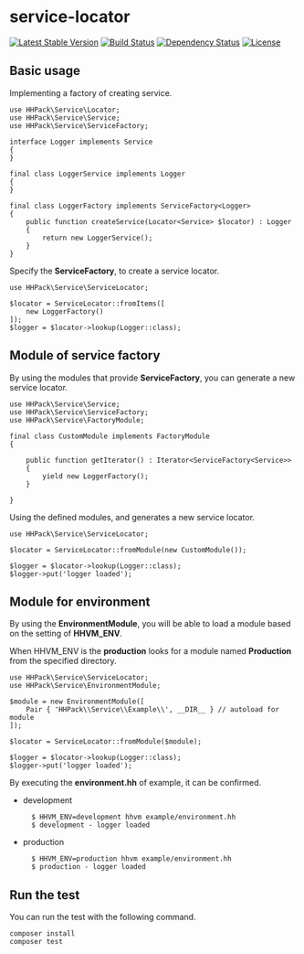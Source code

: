 # service-locator

[![Latest Stable Version](https://poser.pugx.org/hhpack/service-locator/v/stable)](https://packagist.org/packages/hhpack/service-locator)
[![Build Status](https://travis-ci.org/hhpack/service-locator.svg?branch=master)](https://travis-ci.org/hhpack/service-locator)
[![Dependency Status](https://www.versioneye.com/user/projects/56efa78e35630e00388897c3/badge.svg?style=flat)](https://www.versioneye.com/user/projects/56efa78e35630e00388897c3)
[![License](https://poser.pugx.org/hhpack/service-locator/license)](https://packagist.org/packages/hhpack/service-locator)

## Basic usage

Implementing a factory of creating service.

```hack
use HHPack\Service\Locator;
use HHPack\Service\Service;
use HHPack\Service\ServiceFactory;

interface Logger implements Service
{
}

final class LoggerService implements Logger
{
}

final class LoggerFactory implements ServiceFactory<Logger>
{
    public function createService(Locator<Service> $locator) : Logger
    {
        return new LoggerService();
    }
}
```

Specify the **ServiceFactory**, to create a service locator.

```hack
use HHPack\Service\ServiceLocator;

$locator = ServiceLocator::fromItems([
    new LoggerFactory()
]);
$logger = $locator->lookup(Logger::class);
```

## Module of service factory

By using the modules that provide **ServiceFactory**, you can generate a new service locator.

```hack
use HHPack\Service\Service;
use HHPack\Service\ServiceFactory;
use HHPack\Service\FactoryModule;

final class CustomModule implements FactoryModule
{

    public function getIterator() : Iterator<ServiceFactory<Service>>
    {
        yield new LoggerFactory();
    }

}
```

Using the defined modules, and generates a new service locator.

```hack
use HHPack\Service\ServiceLocator;

$locator = ServiceLocator::fromModule(new CustomModule());

$logger = $locator->lookup(Logger::class);
$logger->put('logger loaded');
```

## Module for environment

By using the **EnvironmentModule**, you will be able to load a module based on the setting of **HHVM_ENV**.

When HHVM_ENV is the **production** looks for a module named **Production** from the specified directory.

```hack
use HHPack\Service\ServiceLocator;
use HHPack\Service\EnvironmentModule;

$module = new EnvironmentModule([
    Pair { 'HHPack\\Service\\Example\\', __DIR__ } // autoload for module
]);

$locator = ServiceLocator::fromModule($module);

$logger = $locator->lookup(Logger::class);
$logger->put('logger loaded');
```

By executing the **environment.hh** of example, it can be confirmed.


* development

		$ HHVM_ENV=development hhvm example/environment.hh
		$ development - logger loaded

* production

		$ HHVM_ENV=production hhvm example/environment.hh
		$ production - logger loaded


## Run the test

You can run the test with the following command.

	composer install
	composer test
